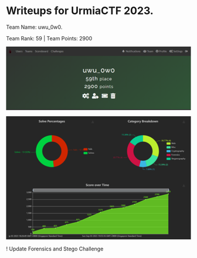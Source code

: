 # Writeups for UrmiaCTF 2023. 
Team Name: uwu_0w0. 

Team Rank: 59   |    Team Points: 2900

![scoreboard](./blob/images/TeamScore.PNG)


![score breakdown](./blob/images/score_breakdown.PNG)



! Update Forensics and Stego Challenge